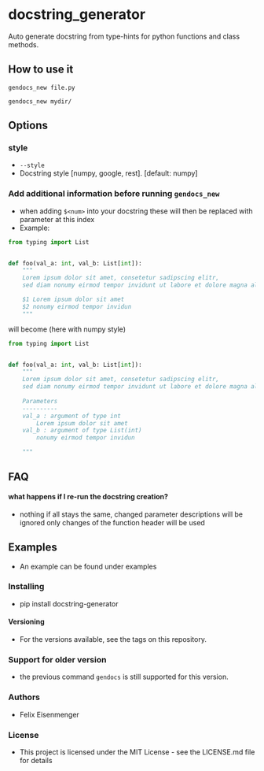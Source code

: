 # docstring_generator
Auto generate docstring from type-hints for python functions and class methods.

## How to use it
```shell
gendocs_new file.py
```

```shell
gendocs_new mydir/
```

## Options

### style
- `--style`
- Docstring style [numpy, google, rest].  [default: numpy]

### Add additional information before running `gendocs_new` 
- when adding `$<num>` into your docstring these will then be replaced with parameter at this index
- Example:
```python
from typing import List


def foo(val_a: int, val_b: List[int]):
    """
    Lorem ipsum dolor sit amet, consetetur sadipscing elitr,
    sed diam nonumy eirmod tempor invidunt ut labore et dolore magna aliquyam

    $1 Lorem ipsum dolor sit amet
    $2 nonumy eirmod tempor invidun
    """
```
will become (here with numpy style)
```python
from typing import List


def foo(val_a: int, val_b: List[int]):
    """
    Lorem ipsum dolor sit amet, consetetur sadipscing elitr,
    sed diam nonumy eirmod tempor invidunt ut labore et dolore magna aliquyam
    
    Parameters
    ----------
    val_a : argument of type int
        Lorem ipsum dolor sit amet
    val_b : argument of type List(int)
        nonumy eirmod tempor invidun

    """
```

## FAQ
#### what happens if I re-run the docstring creation?
- nothing if all stays the same, changed parameter descriptions will be ignored only changes of the function header will be used

## Examples
- An example can be found under examples

### Installing

- pip install docstring-generator

#### Versioning
- For the versions available, see the tags on this repository.

### Support for older version
- the previous command `gendocs` is still supported for this version.

### Authors
- Felix Eisenmenger

### License
- This project is licensed under the MIT License - see the LICENSE.md file for details
